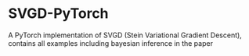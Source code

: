 # SVGD-PyTorch
A PyTorch implementation of SVGD (Stein Variational Gradient Descent), contains all examples including bayesian inference in the paper
